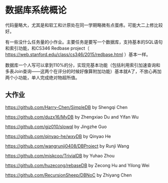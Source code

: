 # 数据库系统概论

代码量略大，尤其是和软工和计原处在同一学期略微有点蛋疼。可能大二上修比较好。

有一些没什么任务量的小作业。主要任务是要写一个数据库，支持基本的SQL语句和索引功能，和CS346 Redbase project（ https://web.stanford.edu/class/cs346/2015/redbase.html ）基本一样。

数据库一个人写可以拿到110%的分，实现完基本功能（包括利用索引加速查询和多表Join查询——这两个在评分的时候好像算附加功能）基本就A了，不放心再加两个小功能，单人完成绝对物超所值。

## 大作业

https://github.com/Harry-Chen/SimpleDB by Shengqi Chen

https://github.com/duzx16/MyDB by Zhengxiao Du and Yifan Wu

https://github.com/gjz010/slowql by Jingzhe Guo

https://github.com/qinyao-he/wxyDB by Qinyao He

https://github.com/wangrunji0408/DBProject by Runji Wang

https://github.com/miskcoo/TrivialDB by Yuhao Zhou

https://github.com/huzecong/rebaseDB by Zecong Hu and Yilong Wei

https://github.com/RecursionSheep/DBNoC by Zhiyang Chen

